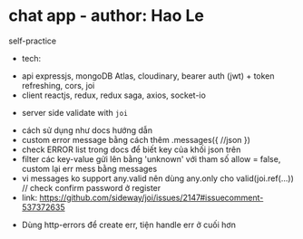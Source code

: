 # chat app - author: Hao Le
self-practice

* tech: 
-   api expressjs, mongoDB Atlas, cloudinary, bearer auth (jwt) + token refreshing, cors, joi
-   client reactjs, redux, redux saga, axios, socket-io

* server side validate with `joi`
-   cách sử dụng như docs hướng dẫn
-   custom error message bằng cách thêm .messages({ //json  })
-   check ERROR list trong docs để biết key của khối json trên
-   filter các key-value gửi lên bằng 'unknown' với tham số allow = false, custom lại err mess bằng messages
-   vi messages ko support any.valid nên dùng any.only cho valid(joi.ref(...))  // check confirm password ở register
-   link: https://github.com/sideway/joi/issues/2147#issuecomment-537372635

* Dùng http-errors để create err, tiện handle err ở cuối hơn